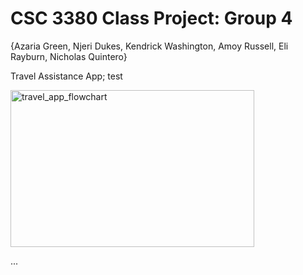 # CSC 3380 Class Project: Group 4

{Azaria Green, Njeri Dukes, Kendrick Washington, Amoy Russell, Eli Rayburn, Nicholas Quintero}

Travel Assistance App; test

<img width="390" height="251.5" alt="travel_app_flowchart" src="https://github.com/user-attachments/assets/e571bbfb-0ba7-4cb0-a607-2fd53249d2e1" />

...
